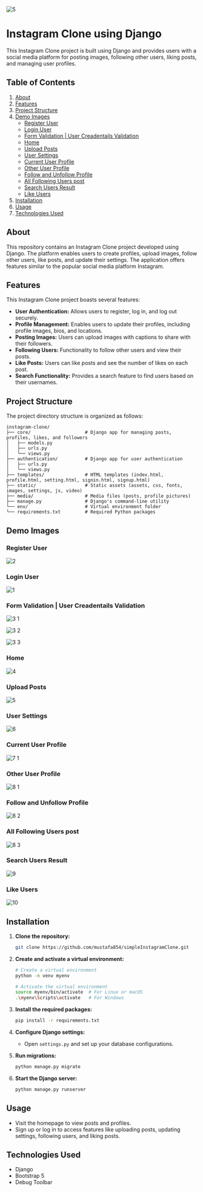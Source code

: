 ![5](https://github.com/mustafa854/simpleInstagramClone/assets/84233282/2ec50036-921b-4077-8eb2-afc8cbc70533)

# Instagram Clone using Django

This Instagram Clone project is built using Django and provides users with a social media platform for posting images, following other users, liking posts, and managing user profiles.

## Table of Contents

1. [About](#about)
2. [Features](#features)
3. [Project Structure](#project-structure)
4. [Demo Images](#demo-images)
   - [Register User](#register-user)
   - [Login User](#login-user)
   - [Form Validation | User Creadentails Validation](#validation-user)
   - [Home](#home)
   - [Upload Posts](#upload-posts)
   - [User Settings](#user-settings)
   - [Current User Profile](#my-profile)
   - [Other User Profile](#other-profile)
   - [Follow and Unfollow Profile](#follow-profile)
   - [All Following Users post](#following-users-post)
   - [Search Users Result](#search-users)
   - [Like Users](#like-users)
5. [Installation](#installation)
6. [Usage](#usage)
7. [Technologies Used](#technologies-used)

## About <a name="about"></a>

This repository contains an Instagram Clone project developed using Django. The platform enables users to create profiles, upload images, follow other users, like posts, and update their settings. The application offers features similar to the popular social media platform Instagram.

## Features <a name="features"></a>

This Instagram Clone project boasts several features:

- **User Authentication:** Allows users to register, log in, and log out securely.
- **Profile Management:** Enables users to update their profiles, including profile images, bios, and locations.
- **Posting Images:** Users can upload images with captions to share with their followers.
- **Following Users:** Functionality to follow other users and view their posts.
- **Like Posts:** Users can like posts and see the number of likes on each post.
- **Search Functionality:** Provides a search feature to find users based on their usernames.

## Project Structure <a name="project-structure"></a>

The project directory structure is organized as follows:

```plaintext
instagram-clone/
├── core/                    # Django app for managing posts, profiles, likes, and followers
│   ├── models.py
│   ├── urls.py
│   └── views.py
├── authentication/          # Django app for user authentication
│   ├── urls.py
│   └── views.py
├── templates/               # HTML templates (index.html, profile.html, setting.html, signin.html, signup.html)
├── static/                  # Static assets (assets, css, fonts, images, settings, js, video)
├── media/                   # Media files (posts, profile pictures)
├── manage.py                # Django's command-line utility
└── env/                     # Virtual environment folder
└── requirements.txt         # Required Python packages
```

## Demo Images <a name="demo-images"></a>

### Register User <a name="register-user"></a>
![2](https://github.com/mustafa854/simpleInstagramClone/assets/84233282/edadb669-4f24-4063-ae29-3d56f4af32ad)

### Login User <a name="login-user"></a>
![1](https://github.com/mustafa854/simpleInstagramClone/assets/84233282/aa262852-3563-4e1b-87a1-0c03001a949b)

### Form Validation | User Creadentails Validation <a name="validation-user"></a>
![3 1](https://github.com/mustafa854/simpleInstagramClone/assets/84233282/92fc4c54-faa8-49f5-8fd1-2ccf91749449)

![3 2](https://github.com/mustafa854/simpleInstagramClone/assets/84233282/7e311510-6377-4e8d-912e-b36b8c789ce1)

![3 3](https://github.com/mustafa854/simpleInstagramClone/assets/84233282/ef80e123-c2ac-4dc8-91fb-33bf38446106)

### Home <a name="home"></a>
![4](https://github.com/mustafa854/simpleInstagramClone/assets/84233282/233973e0-00b2-464d-950f-ece10089a79b)

### Upload Posts <a name="upload-posts"></a>
![5](https://github.com/mustafa854/simpleInstagramClone/assets/84233282/e313d496-5a1f-4242-90ca-da2c87665951)

### User Settings <a name="user-settings"></a>
![6](https://github.com/mustafa854/simpleInstagramClone/assets/84233282/9fb6ac40-8a9f-471e-8364-411a00f5ddaa)

### Current User Profile <a name="my-profile"></a>
![7 1](https://github.com/mustafa854/simpleInstagramClone/assets/84233282/1f50a03f-a94e-466b-9c7a-b86ad9ceb987)


### Other User Profile <a name="other-profile"></a>
![8 1](https://github.com/mustafa854/simpleInstagramClone/assets/84233282/dc955e5b-2cf2-4c8f-895e-5ac6ac4ac5f0)

### Follow and Unfollow Profile <a name="follow-profile"></a>
![8 2](https://github.com/mustafa854/simpleInstagramClone/assets/84233282/4cce7ac1-e551-4f4a-a781-cee7b1848935)

### All Following Users post <a name="following-users-post"></a>
![8 3](https://github.com/mustafa854/simpleInstagramClone/assets/84233282/40585721-4e38-4540-8f6c-587ebe0e7254)

### Search Users Result <a name="search-users"></a>
![9](https://github.com/mustafa854/simpleInstagramClone/assets/84233282/2cf719d8-99e1-4232-8932-8aa4153f2b66)

### Like Users <a name="admin-panel-user-list"></a>
![10](https://github.com/mustafa854/simpleInstagramClone/assets/84233282/0139886a-c736-48be-952b-9c5fe826c054)

## Installation <a name="like-users"></a>

1. **Clone the repository:**

   ```bash
   git clone https://github.com/mustafa854/simpleInstagramClone.git
   ```

2. **Create and activate a virtual environment:**

   ```bash
   # Create a virtual environment
   python -m venv myenv

   # Activate the virtual environment
   source myenv/bin/activate  # For Linux or macOS
   .\myenv\Scripts\activate   # For Windows
   ```

3. **Install the required packages:**

   ```bash
   pip install -r requirements.txt
   ```

4. **Configure Django settings:**

   - Open `settings.py` and set up your database configurations.

5. **Run migrations:**

   ```bash
   python manage.py migrate
   ```

6. **Start the Django server:**

   ```bash
   python manage.py runserver
   ```

## Usage <a name="usage"></a>

- Visit the homepage to view posts and profiles.
- Sign up or log in to access features like uploading posts, updating settings, following users, and liking posts.

## Technologies Used <a name="technologies-used"></a>

- Django
- Bootstrap 5
- Debug Toolbar
